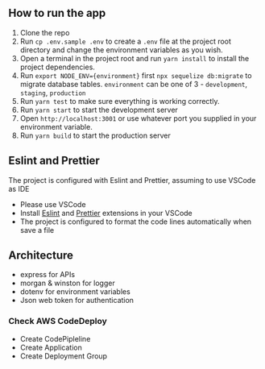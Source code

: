 ## How to run the app

1. Clone the repo
1. Run `cp .env.sample .env` to create a `.env` file at the project root directory and change the environment variables as you wish.
1. Open a terminal in the project root and run `yarn install` to install the project dependencies.
1. Run `export NODE_ENV={environment}` first `npx sequelize db:migrate` to migrate database tables. `environment` can be one of 3 - `development`, `staging`, `production`
1. Run `yarn test` to make sure everything is working correctly.
1. Run `yarn start` to start the development server
1. Open `http://localhost:3001` or use whatever port you supplied in your environment variable.
1. Run `yarn build` to start the production server

## Eslint and Prettier

The project is configured with Eslint and Prettier, assuming to use VSCode as IDE

- Please use VSCode
- Install [Eslint](https://marketplace.visualstudio.com/items?itemName=dbaeumer.vscode-eslint) and [Prettier](https://marketplace.visualstudio.com/items?itemName=esbenp.prettier-vscode) extensions in your VSCode
- The project is configured to format the code lines automatically when save a file

## Architecture

- express for APIs
- morgan & winston for logger
- dotenv for environment variables
- Json web token for authentication

### Check AWS CodeDeploy

- Create CodePipleline
- Create Application
- Create Deployment Group
